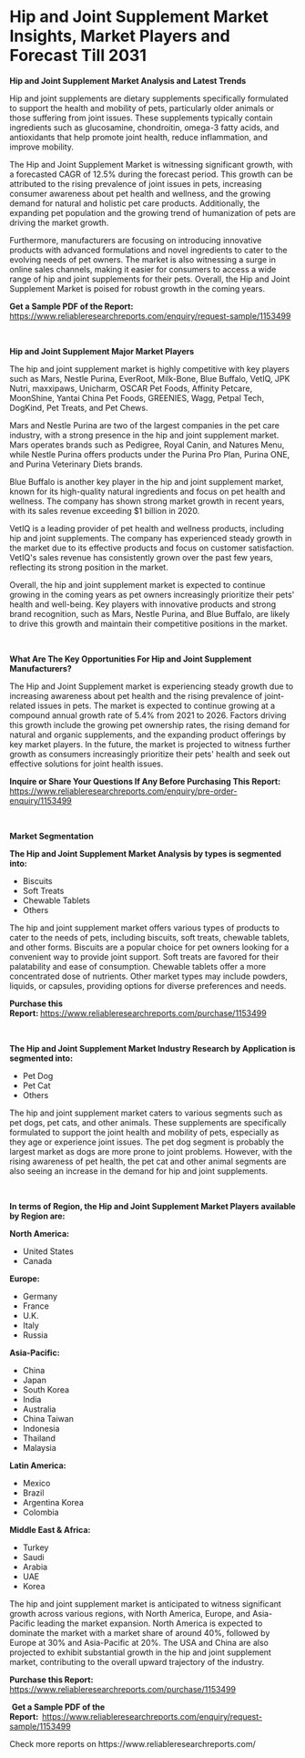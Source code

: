 <p><h1>Hip and Joint Supplement Market Insights, Market Players and Forecast Till 2031</h1></p><p><strong>Hip and Joint Supplement Market Analysis and Latest Trends</strong></p>
<p><p>Hip and joint supplements are dietary supplements specifically formulated to support the health and mobility of pets, particularly older animals or those suffering from joint issues. These supplements typically contain ingredients such as glucosamine, chondroitin, omega-3 fatty acids, and antioxidants that help promote joint health, reduce inflammation, and improve mobility.</p><p>The Hip and Joint Supplement Market is witnessing significant growth, with a forecasted CAGR of 12.5% during the forecast period. This growth can be attributed to the rising prevalence of joint issues in pets, increasing consumer awareness about pet health and wellness, and the growing demand for natural and holistic pet care products. Additionally, the expanding pet population and the growing trend of humanization of pets are driving the market growth.</p><p>Furthermore, manufacturers are focusing on introducing innovative products with advanced formulations and novel ingredients to cater to the evolving needs of pet owners. The market is also witnessing a surge in online sales channels, making it easier for consumers to access a wide range of hip and joint supplements for their pets. Overall, the Hip and Joint Supplement Market is poised for robust growth in the coming years.</p></p>
<p><strong>Get a Sample PDF of the Report:&nbsp;</strong> <a href="https://www.reliableresearchreports.com/enquiry/request-sample/1153499">https://www.reliableresearchreports.com/enquiry/request-sample/1153499</a></p>
<p>&nbsp;</p>
<p><strong>Hip and Joint Supplement Major Market Players</strong></p>
<p><p>The hip and joint supplement market is highly competitive with key players such as Mars, Nestle Purina, EverRoot, Milk-Bone, Blue Buffalo, VetIQ, JPK Nutri, maxxipaws, Unicharm, OSCAR Pet Foods, Affinity Petcare, MoonShine, Yantai China Pet Foods, GREENIES, Wagg, Petpal Tech, DogKind, Pet Treats, and Pet Chews.</p><p>Mars and Nestle Purina are two of the largest companies in the pet care industry, with a strong presence in the hip and joint supplement market. Mars operates brands such as Pedigree, Royal Canin, and Natures Menu, while Nestle Purina offers products under the Purina Pro Plan, Purina ONE, and Purina Veterinary Diets brands.</p><p>Blue Buffalo is another key player in the hip and joint supplement market, known for its high-quality natural ingredients and focus on pet health and wellness. The company has shown strong market growth in recent years, with its sales revenue exceeding $1 billion in 2020.</p><p>VetIQ is a leading provider of pet health and wellness products, including hip and joint supplements. The company has experienced steady growth in the market due to its effective products and focus on customer satisfaction. VetIQ's sales revenue has consistently grown over the past few years, reflecting its strong position in the market.</p><p>Overall, the hip and joint supplement market is expected to continue growing in the coming years as pet owners increasingly prioritize their pets' health and well-being. Key players with innovative products and strong brand recognition, such as Mars, Nestle Purina, and Blue Buffalo, are likely to drive this growth and maintain their competitive positions in the market.</p></p>
<p>&nbsp;</p>
<p><strong>What Are The Key Opportunities For Hip and Joint Supplement Manufacturers?</strong></p>
<p><p>The Hip and Joint Supplement market is experiencing steady growth due to increasing awareness about pet health and the rising prevalence of joint-related issues in pets. The market is expected to continue growing at a compound annual growth rate of 5.4% from 2021 to 2026. Factors driving this growth include the growing pet ownership rates, the rising demand for natural and organic supplements, and the expanding product offerings by key market players. In the future, the market is projected to witness further growth as consumers increasingly prioritize their pets' health and seek out effective solutions for joint health issues.</p></p>
<p><strong>Inquire or Share Your Questions If Any Before Purchasing This Report:</strong> <a href="https://www.reliableresearchreports.com/enquiry/pre-order-enquiry/1153499">https://www.reliableresearchreports.com/enquiry/pre-order-enquiry/1153499</a></p>
<p>&nbsp;</p>
<p><strong>Market Segmentation</strong></p>
<p><strong>The Hip and Joint Supplement Market Analysis by types is segmented into:</strong></p>
<p><ul><li>Biscuits</li><li>Soft Treats</li><li>Chewable Tablets</li><li>Others</li></ul></p>
<p><p>The hip and joint supplement market offers various types of products to cater to the needs of pets, including biscuits, soft treats, chewable tablets, and other forms. Biscuits are a popular choice for pet owners looking for a convenient way to provide joint support. Soft treats are favored for their palatability and ease of consumption. Chewable tablets offer a more concentrated dose of nutrients. Other market types may include powders, liquids, or capsules, providing options for diverse preferences and needs.</p></p>
<p><strong>Purchase this Report:&nbsp;</strong><a href="https://www.reliableresearchreports.com/purchase/1153499">https://www.reliableresearchreports.com/purchase/1153499</a></p>
<p>&nbsp;</p>
<p><strong>The Hip and Joint Supplement Market Industry Research by Application is segmented into:</strong></p>
<p><ul><li>Pet Dog</li><li>Pet Cat</li><li>Others</li></ul></p>
<p><p>The hip and joint supplement market caters to various segments such as pet dogs, pet cats, and other animals. These supplements are specifically formulated to support the joint health and mobility of pets, especially as they age or experience joint issues. The pet dog segment is probably the largest market as dogs are more prone to joint problems. However, with the rising awareness of pet health, the pet cat and other animal segments are also seeing an increase in the demand for hip and joint supplements.</p></p>
<p>&nbsp;</p>
<p><strong>In terms of Region, the Hip and Joint Supplement Market Players available by Region are:</strong></p>
<p>
    <p> <strong> North America: </strong>
        <ul>
            <li>United States</li>
            <li>Canada</li>
        </ul>
        </p> 
    <p> <strong> Europe: </strong>
        <ul>
            <li>Germany</li>
            <li>France</li>
            <li>U.K.</li>
            <li>Italy</li>
            <li>Russia</li>
        </ul>
        </p> 
    <p> <strong> Asia-Pacific: </strong>
        <ul>
            <li>China</li>
            <li>Japan</li>
            <li>South Korea</li>
            <li>India</li>
            <li>Australia</li>
            <li>China Taiwan</li>
            <li>Indonesia</li>
            <li>Thailand</li>
            <li>Malaysia</li>
        </ul>
        </p> 
    <p> <strong> Latin America: </strong>
        <ul>
            <li>Mexico</li>
            <li>Brazil</li>
            <li>Argentina Korea</li>
            <li>Colombia</li>
        </ul>
        </p> 
    <p> <strong> Middle East & Africa: </strong>
        <ul>
            <li>Turkey</li>
            <li>Saudi</li>
            <li>Arabia</li>
            <li>UAE</li>
            <li>Korea</li>
        </ul>
    </p>
    </p>
<p><p>The hip and joint supplement market is anticipated to witness significant growth across various regions, with North America, Europe, and Asia-Pacific leading the market expansion. North America is expected to dominate the market with a market share of around 40%, followed by Europe at 30% and Asia-Pacific at 20%. The USA and China are also projected to exhibit substantial growth in the hip and joint supplement market, contributing to the overall upward trajectory of the industry.</p></p>
<p><strong>Purchase this Report: </strong><a href="https://www.reliableresearchreports.com/purchase/1153499">https://www.reliableresearchreports.com/purchase/1153499</a></p>
<p>&nbsp;<strong>Get a Sample PDF of the Report:&nbsp;&nbsp;</strong><a href="https://www.reliableresearchreports.com/enquiry/request-sample/1153499">https://www.reliableresearchreports.com/enquiry/request-sample/1153499</a></p>
<p><strong></strong></p>
<p>Check more reports on https://www.reliableresearchreports.com/</p>